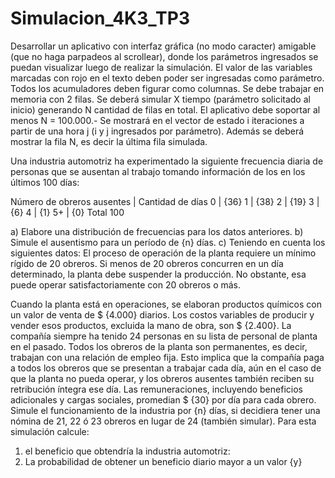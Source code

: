 # Simulacion_4K3_TP3
Desarrollar un aplicativo con interfaz gráfica (no modo caracter) amigable (que no haga parpadeos al
scrollear), donde los parámetros ingresados se puedan visualizar luego de realizar la simulación.
El valor de las variables marcadas con rojo en el texto deben poder ser ingresadas como parámetro.
Todos los acumuladores deben figurar como columnas.
Se debe trabajar en memoria con 2 filas.
Se deberá simular X tiempo (parámetro solicitado al inicio) generando N cantidad de filas en total. El
aplicativo debe soportar al menos N = 100.000.-
Se mostrará en el vector de estado i iteraciones a partir de una hora j (i y j ingresados por parámetro).
Además se deberá mostrar la fila N, es decir la última fila simulada.

Una industria automotriz ha experimentado la siguiente frecuencia diaria de personas que se ausentan al trabajo tomando información de los en los últimos 100 días: 

Número de obreros ausentes | Cantidad de días
0 | {36} 
1 | {38}
2 | {19}
3 | {6}
4 | {1}
5+ | {0}
Total 100

a) Elabore una distribución de frecuencias para los datos anteriores. 
b) Simule el ausentismo para un período de {n} días. 
c) Teniendo en cuenta los siguientes datos: 
  El proceso de operación de la planta requiere un mínimo rígido de 20 obreros. 
  Si menos de 20 obreros concurren en un día determinado, la planta debe suspender la producción. 
  No obstante, esa puede operar satisfactoriamente con 20 obreros o más. 
  
  Cuando la planta está en operaciones, se elaboran productos químicos con un valor de venta de $ {4.000} diarios.
  Los costos variables de producir y vender esos productos, excluida la mano de obra, son $ {2.400}. 
  La compañía siempre ha tenido 24 personas en su lista de personal de planta en el pasado. 
  Todos los obreros de la planta son permanentes, es decir, trabajan con una relación de empleo fija. 
  Esto implica que la compañía paga a todos los obreros que se presentan a trabajar cada día, aún en el caso de que la planta no pueda operar, y los obreros ausentes también reciben su retribución íntegra ese día. 
  Las remuneraciones, incluyendo beneficios adicionales y cargas sociales, promedian $ {30} por día para cada obrero. 
  Simule el funcionamiento de la industria por {n} días, si decidiera tener una nómina de 21, 22 ó 23 obreros en lugar de 24 (también simular). 
  Para esta simulación calcule: 
  1) el beneficio que obtendría la industria automotriz:
  2) La probabilidad de obtener un beneficio diario mayor a un valor {y}

